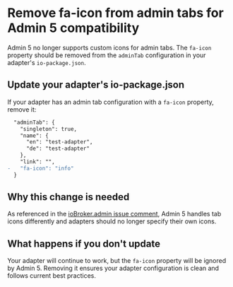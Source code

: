 # Remove fa-icon from admin tabs for Admin 5 compatibility

Admin 5 no longer supports custom icons for admin tabs. The `fa-icon` property should be removed from the `adminTab` configuration in your adapter's `io-package.json`.

## Update your adapter's io-package.json

If your adapter has an admin tab configuration with a `fa-icon` property, remove it:

```diff
  "adminTab": {
    "singleton": true,
    "name": {
      "en": "test-adapter",
      "de": "test-adapter"
    },
    "link": "",
-   "fa-icon": "info"
  }
```

## Why this change is needed

As referenced in the [ioBroker.admin issue comment](https://github.com/ioBroker/ioBroker.admin/issues/797#issuecomment-832727552), Admin 5 handles tab icons differently and adapters should no longer specify their own icons.

## What happens if you don't update

Your adapter will continue to work, but the `fa-icon` property will be ignored by Admin 5. Removing it ensures your adapter configuration is clean and follows current best practices.